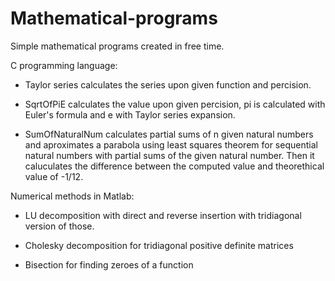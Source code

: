 # Mathematical-programs
Simple mathematical programs created in free time.

C programming language:
    
  - Taylor series calculates the series upon given function and percision.

  - SqrtOfPiE calculates the value upon given percision, pi is calculated with Euler's formula and e with Taylor series expansion.

  - SumOfNaturalNum calculates partial sums of n given natural numbers and aproximates a parabola using least squares theorem for sequential natural numbers with partial sums of the given natural number. Then it caluculates the difference between the computed value and theorethical value of -1/12.


Numerical methods in Matlab:
  
  - LU decomposition with direct and reverse insertion with tridiagonal version of those.
    
  - Cholesky decomposition for tridiagonal positive definite matrices
    
  - Bisection for finding zeroes of a function
    
